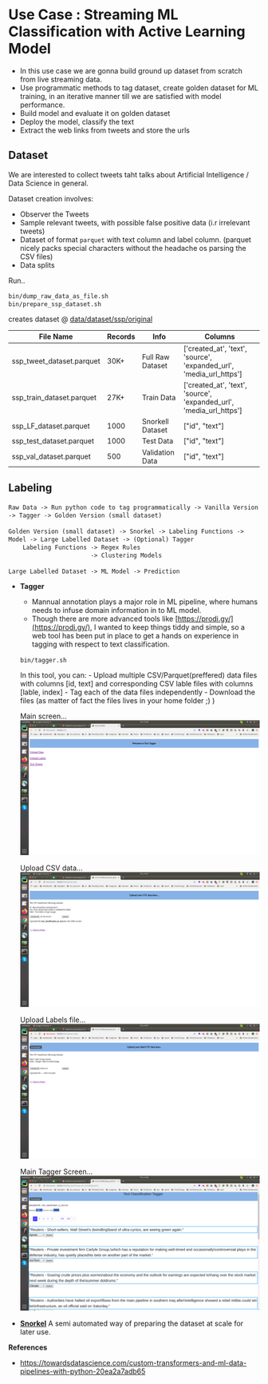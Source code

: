 # Use Case : Streaming ML Classification with Active Learning Model
- In this use case we are gonna build ground up dataset from scratch from live streaming data. 
- Use programmatic methods to tag dataset, create golden dataset for ML training, 
in an iterative manner till we are satisfied with model performance.
- Build model and evaluate it on golden dataset
- Deploy the model, classify the text
- Extract the web links from tweets and store the urls

## Dataset
We are interested to collect tweets taht talks about Artificial Intelligence / Data Science in general.

Dataset creation involves:
- Observer the Tweets
- Sample relevant tweets, with possible false positive data (i.r irrelevant tweets)
- Dataset of format `parquet` with text column and label column. (parquet nicely packs special characters without the headache os parsing the CSV files)
- Data splits

Run..

```
bin/dump_raw_data_as_file.sh
bin/prepare_ssp_dataset.sh
```

 creates dataset @ [data/dataset/ssp/original](../../data/dataset/ssp/original)

|File Name|Records|Info|Columns|
|---------|-------|----|------|
|ssp_tweet_dataset.parquet| 30K+|Full Raw Dataset|['created_at', 'text', 'source', 'expanded_url', 'media_url_https']|
|ssp_train_dataset.parquet | 27K+|Train Data|['created_at', 'text', 'source', 'expanded_url', 'media_url_https']|
|ssp_LF_dataset.parquet|1000|Snorkell Dataset|["id", "text"]|
|ssp_test_dataset.parquet | 1000| Test Data|["id", "text"]|
|ssp_val_dataset.parquet | 500|Validation Data|["id", "text"]|


## Labeling
```
Raw Data -> Run python code to tag programmatically -> Vanilla Version -> Tagger -> Golden Version (small dataset) 

Golden Version (small dataset) -> Snorkel -> Labeling Functions -> Model -> Large Labelled Dataset -> (Optional) Tagger
    Labeling Functions -> Regex Rules
                       -> Clustering Models

Large Labelled Dataset -> ML Model -> Prediction
```
 
- **Tagger**

    - Mannual annotation plays a major role in ML pipeline, where humans needs to infuse domain information in to ML model.
    - Though there are more advanced tools like [https://prodi.gy/](https://prodi.gy/), I wanted to keep things tiddy and simple, 
    so a web tool has been put in place to get a hands on experience in tagging with respect to text classification.
    
    `bin/tagger.sh`
    
    In this tool, you can:
        - Upload multiple CSV/Parquet(preffered) data files with columns [id, text] and corresponding
         CSV lable files with columns [lable, index]
        - Tag each of the data files independently
        - Download the files (as matter of fact the files lives in your home folder ;) )
    
    Main screen...
    ![](../images/text_tagger1.png)
    
    Upload CSV data...
    ![](../images/text_tagger_upload_csv.png)
    
    Upload Labels file...
    ![](../images/text_tagger_labels.png)
    
    Main Tagger Screen...
    ![](../images/text_tagger_screen.png)
    
- **[Snorkel](https://www.snorkel.org/)**
    A semi automated way of preparing the dataset at scale for later use.


**References**
- https://towardsdatascience.com/custom-transformers-and-ml-data-pipelines-with-python-20ea2a7adb65